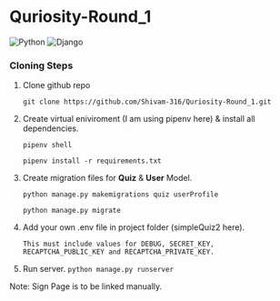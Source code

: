 # Quriosity-Round_1
![Python](https://img.shields.io/badge/python-3670A0?style=for-the-badge&logo=python&logoColor=ffdd54) ![Django](https://img.shields.io/badge/django-%23092E20.svg?style=for-the-badge&logo=django&logoColor=white)

### Cloning Steps

1. Clone github repo

	`git clone https://github.com/Shivam-316/Quriosity-Round_1.git`

2. Create virtual eniviroment (I am using pipenv here) & install all dependencies.

	`pipenv shell`

	`pipenv install -r requirements.txt`

3. Create migration files for **Quiz** & **User** Model.

	`python manage.py makemigrations quiz userProfile`

	`python manage.py migrate`

4. Add your own .env file in project folder (simpleQuiz2 here).

	`This must include values for DEBUG, SECRET_KEY, RECAPTCHA_PUBLIC_KEY and RECAPTCHA_PRIVATE_KEY.`

5. Run server.
	`python manage.py runserver`

Note: Sign Page is to be linked manually.
